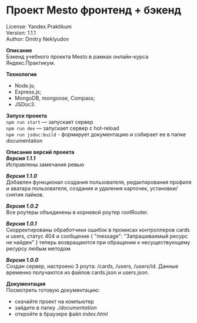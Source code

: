 # Проект Mesto фронтенд + бэкенд

License: Yandex.Praktikum<br>
Version: 1.1.1<br>
Author: Dmitry Neklyudov<br>

**Описание**<br>
Бэкенд учебного проекта Mesto в рамках онлайн-курса Яндекс.Практикум. 

**Технологии**<br>
- Node.js;
- Express.js;
- MongoDB, mongoose, Compass;
- JSDoc3.

**Запуск проекта**<br>
`npm run start` — запускает сервер   
`npm run dev` — запускает сервер с hot-reload     
`npm run jsdoc:build` - формирует документацию и собирает ее в папке documentation     
 
**Описание версий проекта**<br>
***Версия 1.1.1***        
Исправлены замечания ревью        

***Версия 1.1.0***<br>
Добавлен функционал создания пользователя, редактирования профиля и аватара пользователя, создания и удаления
карточек, установки/снятия лайков.

***Версия 1.0.2***<br>
Все роутеры объединены в корневой роутер rootRouter.

***Версия 1.0.1***<br>
Скорректированы обработчики ошибок в промисах контроллеров cards  и users, статус 404 и сообщение { "message": "Запрашиваемый ресурс не найден" } теперь возвращаются при обращении к несуществующему ресурсу любым методом

***Версия 1.0.0***<br>
Создан сервер, настроено 3 роута: /cards, /users, /users/id. Данные временно получаются из файлов cards.json и users.json.

**Документация**<br>
Посмотреть готовую документацию:<br>
 - скачайте проект на компьютер<br>
 - зайдите в папку *./documentation*<br>
 - откройте в браузере файл *index.html*<br>
